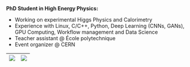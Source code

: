 **PhD Student in High Energy Physics:**
- Working on experimental Higgs Physics and Calorimetry
- Experience with Linux, C/C++, Python, Deep Learning (CNNs, GANs), GPU Computing, Workflow management and Data Science
- Teacher assistant @ École polytechnique
- Event organizer @ CERN

| [![](https://github-readme-stats.vercel.app/api?username=bfonta&include_all_commits=true&line_height=19&count_private=true&hide_title=true&theme=tokyonight)](https://github.com/anuraghazra/github-readme-stats) | [![ ](https://github-readme-stats-git-masterrstaa-rickstaa.vercel.app/api/top-langs/?username=bfonta&layout=compact&hide_title=true&exclude_repo=LEAPS&hide_progress=true&theme=tokyonight)](https://github.com/anuraghazra/github-readme-stats) |
|--------------|-----------|
